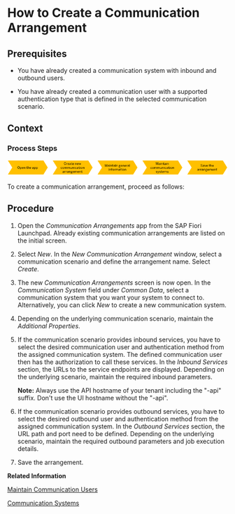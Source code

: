 <!-- loioa0771f6765f54e1c8193ad8582a32edb -->

# How to Create a Communication Arrangement



<a name="loioa0771f6765f54e1c8193ad8582a32edb__HowToCreateCommunArrangements_prerequisites"/>

## Prerequisites

-   You have already created a communication system with inbound and outbound users.

-   You have already created a communication user with a supported authentication type that is defined in the selected communication scenario.




<a name="loioa0771f6765f54e1c8193ad8582a32edb__HowToCreateCommunArrangements_context"/>

## Context



### Process Steps

![](images/Create_Communication_Arrangement_76fd898.png)

To create a communication arrangement, proceed as follows:



<a name="loioa0771f6765f54e1c8193ad8582a32edb__HowToCreateCommArrangements_steps"/>

## Procedure

1.  Open the *Communication Arrangements* app from the SAP Fiori Launchpad. Already existing communication arrangements are listed on the initial screen.

2.  Select *New*. In the *New Communication Arrangement* window, select a communication scenario and define the arrangement name. Select *Create*.

3.  The new *Communication Arrangements* screen is now open. In the *Communication System* field under *Common Data*, select a communication system that you want your system to connect to. Alternatively, you can click *New* to create a new communication system.

4.  Depending on the underlying communication scenario, maintain the *Additional Properties*.

5.  If the communication scenario provides inbound services, you have to select the desired communication user and authentication method from the assigned communication system. The defined communication user then has the authorization to call these services. In the *Inbound Services* section, the URLs to the service endpoints are displayed. Depending on the underlying scenario, maintain the required inbound parameters.

     **Note:** Always use the API hostname of your tenant including the "-api" suffix. Don't use the UI hostname without the "-api".

6.  If the communication scenario provides outbound services, you have to select the desired outbound user and authentication method from the assigned communication system. In the *Outbound Services* section, the URL path and port need to be defined. Depending on the underlying scenario, maintain the required outbound parameters and job execution details.

7.  Save the arrangement.


**Related Information**  


[Maintain Communication Users](maintain-communication-users-eef80dd.md "You can use this app to create and edit communication users. Communication users are used by solutions to authenticate themselves to be able to post data.")

[Communication Systems](communication-systems-15663c1.md "You can use this app to create communication systems. Communication systems are created to enable the communication among different systems.")

